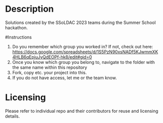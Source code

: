 # Description
Solutions created by the SSoLDAC 2023 teams during the Summer School hackathon.

#Instructions
1. Do you remember which group you worked in? If not, check out here: https://docs.google.com/spreadsheets/d/1S5PzN90xsNADf5KJwmmXK4HLB6qEpjuJyQdEOPf-hk8/edit#gid=0
2. Once you know which group you belong to, navigate to the folder with the same name within this repository
3. Fork, copy etc. your project into this.
4. If you do not have access, let me or the team know.


# Licensing
Please refer to individual repo and their contributors for reuse and licensing details.
